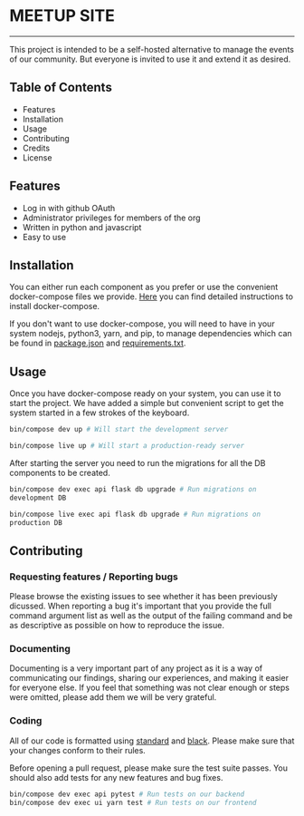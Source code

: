 # MEETUP SITE
---

This project is intended to be a self-hosted alternative to manage the
events of our community. But everyone is invited to use it and extend it
as desired.

## Table of Contents

- Features
- Installation
- Usage
- Contributing
- Credits
- License

## Features
- Log in with github OAuth
- Administrator privileges for members of the org
- Written in python and javascript
- Easy to use

## Installation

You can either run each component as you prefer or use the convenient
docker-compose files we provide.
[Here](https://docs.docker.com/compose/install/) you can find detailed
instructions to install docker-compose.

If you don't want to use docker-compose, you will need to have in your
system nodejs, python3, yarn, and pip, to manage dependencies which can
be found in [package.json](client/package.json) and
[requirements.txt](server/requirements.txt).

## Usage

Once you have docker-compose ready on your system, you can use it to
start the project. We have added a simple but convenient script to get
the system started in a few strokes of the keyboard.

```sh
bin/compose dev up # Will start the development server

bin/compose live up # Will start a production-ready server
```

After starting the server you need to run the migrations for all the DB
components to be created.

```sh
bin/compose dev exec api flask db upgrade # Run migrations on
development DB

bin/compose live exec api flask db upgrade # Run migrations on
production DB
```

## Contributing

### Requesting features / Reporting bugs

Please browse the existing issues to see whether it has been previously
dicussed.
When reporting a bug it's important that you provide the full command
argument list as well as the output of the failing command and be as
descriptive as possible on how to reproduce the issue.

### Documenting

Documenting is a very important part of any project as it is a way of
communicating our findings, sharing our experiences, and making it
easier for everyone else. If you feel that something was not clear
enough or steps were omitted, please add them we will be very grateful.

### Coding

All of our code is formatted using
[standard](https://github.com/standard/standard) and
[black](https://github.com/ambv/black). Please make sure that your
changes conform to their rules.

Before opening a pull request, please make sure the test suite passes.
You should also add tests for any new features and bug fixes.

```sh
bin/compose dev exec api pytest # Run tests on our backend
bin/compose dev exec ui yarn test # Run tests on our frontend
```
